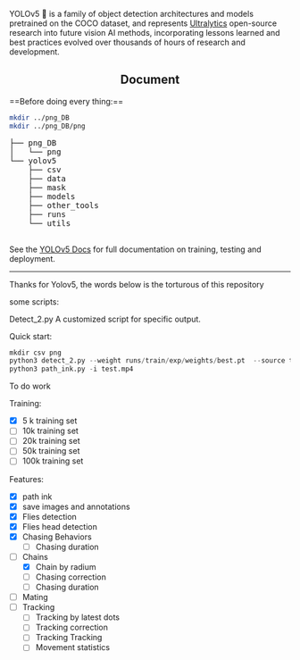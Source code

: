 <p>
YOLOv5 🚀 is a family of object detection architectures and models pretrained on the COCO dataset, and represents <a href="https://ultralytics.com">Ultralytics</a>
 open-source research into future vision AI methods, incorporating lessons learned and best practices evolved over thousands of hours of research and development.
</p>

<!--
<a align="center" href="https://ultralytics.com/yolov5" target="_blank">
<img width="800" src="https://github.com/ultralytics/yolov5/releases/download/v1.0/banner-api.png"></a>
-->
</div>

## <div align="center">Document</div>

==Before doing every thing:==
```bash
mkdir ../png_DB
mkdir ../png_DB/png
```
<pre>
├── png_DB
│   └── png
└── yolov5
    ├── csv
    ├── data
    ├── mask
    ├── models
    ├── other_tools
    ├── runs
    └── utils

</pre>

See the [YOLOv5 Docs](https://docs.ultralytics.com) for full documentation on training, testing and deployment.

---

Thanks for Yolov5, the words below is the torturous of this repository

some scripts:

Detect_2.py
A customized script for specific output.

Quick start:

```python
mkdir csv png
python3 detect_2.py --weight runs/train/exp/weights/best.pt  --source test.mp4 --view-img  --conf-thres 0.4 --chain-det
python3 path_ink.py -i test.mp4
```

To do work


Training:
  - [x] 5 k training set
  - [ ] 10k training set
  - [ ] 20k training set
  - [ ] 50k training set
  - [ ] 100k training set

Features:
  - [X] path ink
  - [X] save images and annotations
  - [X] Flies detection
  - [X] Flies head detection
  - [X] Chasing Behaviors
    - [ ] Chasing duration
  - [ ] Chains
    - [X] Chain by radium
    - [ ] Chasing correction
    - [ ] Chasing duration
  - [ ] Mating
  - [ ] Tracking
    - [ ] Tracking by latest dots
    - [ ] Tracking correction
    - [ ] Tracking Tracking
    - [ ] Movement statistics
